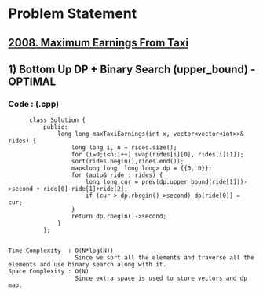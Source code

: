 # Problem Statement

## [2008. Maximum Earnings From Taxi](https://leetcode.com/problems/maximum-earnings-from-taxi/)


## 1) Bottom Up DP + Binary Search (upper_bound) - OPTIMAL

     
  
        
   ### Code : (.cpp)  
      
          class Solution {
              public:
                  long long maxTaxiEarnings(int x, vector<vector<int>>& rides) {
                      long long i, n = rides.size();
                      for (i=0;i<n;i++) swap(rides[i][0], rides[i][1]);
                      sort(rides.begin(),rides.end());
                      map<long long, long long> dp = {{0, 0}};
                      for (auto& ride : rides) {
                          long long cur = prev(dp.upper_bound(ride[1]))->second + ride[0]-ride[1]+ride[2];
                          if (cur > dp.rbegin()->second) dp[ride[0]] = cur;
                      }
                      return dp.rbegin()->second;
                  }
              };
  

    Time Complexity  : O(N*log(N)) 
                       Since we sort all the elements and traverse all the elements and use binary search along with it.
    Space Complexity : O(N)
                       Since extra space is used to store vectors and dp map.

